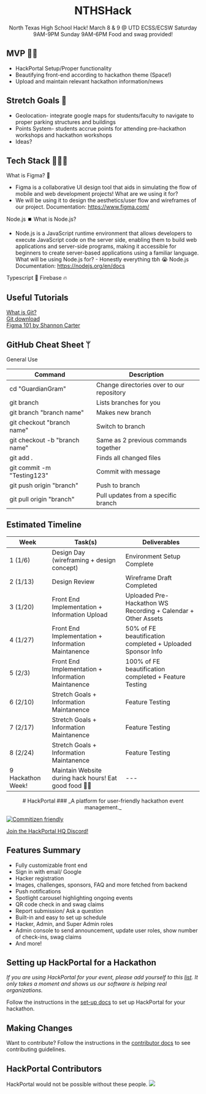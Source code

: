 <div align="center">

# NTHSHack
North Texas High School Hack! March 8 & 9 @ UTD ECSS/ECSW Saturday 9AM-9PM Sunday 9AM-6PM Food and swag provided!
</div>


## MVP 💪🏾
- HackPortal Setup/Proper functionality
- Beautifying front-end according to hackathon theme (Space!)
- Upload and maintain relevant hackathon information/news

## Stretch Goals 💖
- Geolocation- integrate google maps for students/faculty to navigate to proper parking structures and buildings
- Points System- students accrue points for attending pre-hackathon workshops and hackathon workshops
- Ideas?

## Tech Stack 👩🏾‍💻
What is Figma? 🎨
- Figma is a collaborative UI design tool that aids in simulating the flow of mobile and web development projects!
What are we using it for?
- We will be using it to design the aesthetics/user flow and wireframes of our project.
Documentation: https://www.figma.com/

Node.js ⏹️
What is Node.js?
- Node.js is a JavaScript runtime environment that allows developers to execute JavaScript code on the server side, enabling them to build web applications and server-side programs, making it accessible for beginners to create server-based applications using a familiar language.
What will be using Node.js for? - Honestly everything tbh 😭
Node.js Documentation: https://nodejs.org/en/docs

Typescript 🎹 Firebase 🔥


## Useful Tutorials
[What is Git?](https://www.youtube.com/watch?v=2ReR1YJrNOM)\
[Git download](https://git-scm.com/)\
[Figma 101 by Shannon Carter](https://docs.google.com/presentation/d/1y7DccFYuEkj7Gxrk_ltuxhV9CLaQYzbXExcMCweqtPY/edit?usp=sharing)

## GitHub Cheat Sheet ᛘ
General Use

| Command | Description |
| ------ | ------ |
| cd "GuardianGram" | Change directories over to our repository |
| git branch | Lists branches for you |
| git branch "branch name" | Makes new branch |
| git checkout "branch name" | Switch to branch |
| git checkout -b "branch name" | Same as 2 previous commands together |
| git add . | Finds all changed files |
| git commit -m "Testing123" | Commit with message |
| git push origin "branch" | Push to branch |
| git pull origin "branch" | Pull updates from a specific branch |

## Estimated Timeline
|   Week   |          Task(s)          |          Deliverables         |
| -------- | ------------------------- | ----------------------------- |
| 1 (1/6)       | Design Day (wireframing + design concept)          | Environment Setup Complete |
| 2 (1/13)       | Design Review | Wireframe Draft Completed |
| 3 (1/20)      | Front End Implementation + Information Upload | Uploaded Pre-Hackathon WS Recording + Calendar + Other Assets |
| 4 (1/27)       | Front End Implementation + Information Maintanence | 50% of FE beautification completed + Uploaded Sponsor Info |
| 5 (2/3)       | Front End Implementation + Information Maintanence | 100% of FE beautification completed + Feature Testing |
| 6 (2/10)      | Stretch Goals + Information Maintanence | Feature Testing |
| 7 (2/17)       | Stretch Goals + Information Maintanence | Feature Testing |
| 8 (2/24)      | Stretch Goals + Information Maintanence | Feature Testing |
| 9 Hackathon Week!       | Maintain Website during hack hours! Eat good food 👍🏾 | --- |

<div align="center">
# HackPortal
### _A platform for user-friendly hackathon event management._  
</div>

[![Commitizen friendly](https://img.shields.io/badge/commitizen-friendly-brightgreen.svg)](http://commitizen.github.io/cz-cli/)

[Join the HackPortal HQ Discord!](https://discord.gg/GueKFPdN64)
## Features Summary
- Fully customizable front end  
- Sign in with email/ Google  
- Hacker registration   
- Images, challenges, sponsors, FAQ and more fetched from backend  
- Push notifications  
- Spotlight carousel highlighting ongoing events  
- QR code check in and swag claims  
- Report submission/ Ask a question  
- Built-in and easy to set up schedule  
- Hacker, Admin, and Super Admin roles  
- Admin console to send announcement, update user roles, show number of check-ins, swag claims
- And more!


## Setting up HackPortal for a Hackathon

_If you are using HackPortal for your event, please add yourself to this [list](https://github.com/acmutd/hackportal/wiki/HackPortal-Users). It only takes a moment and shows us our software is helping real organizations._ 

Follow the instructions in the [set-up docs](./docs/set-up.md) to set up HackPortal for your hackathon.

## Making Changes
Want to contribute? Follow the instructions in the [contributor docs](./docs/contributors.md) to see contributing guidelines.


## HackPortal Contributors
HackPortal would not be possible without these people. 
<a href="https://github.com/acmutd/hackportal/graphs/contributors">
  <img src="https://contrib.rocks/image?repo=acmutd/hackportal" />
</a>
